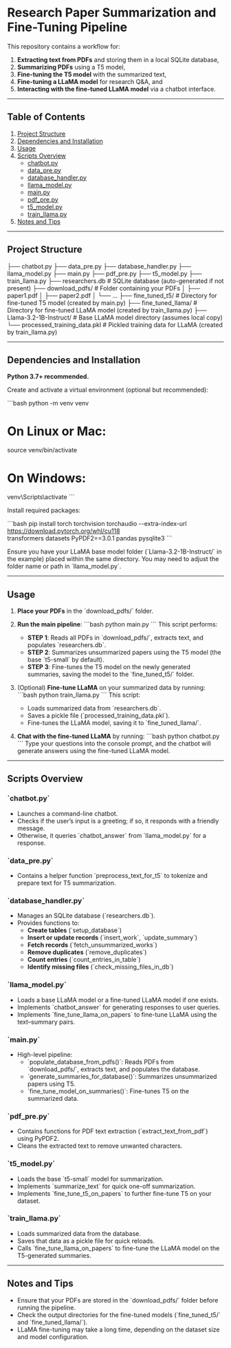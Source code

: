 # Research Paper Summarization and Fine-Tuning Pipeline

This repository contains a workflow for:
1. **Extracting text from PDFs** and storing them in a local SQLite database,
2. **Summarizing PDFs** using a T5 model,
3. **Fine-tuning the T5 model** with the summarized text,
4. **Fine-tuning a LLaMA model** for research Q&A, and
5. **Interacting with the fine-tuned LLaMA model** via a chatbot interface.

---

## Table of Contents
1. [Project Structure](#project-structure)  
2. [Dependencies and Installation](#dependencies-and-installation)  
3. [Usage](#usage)  
4. [Scripts Overview](#scripts-overview)  
   - [chatbot.py](#chatbotpy)  
   - [data_pre.py](#data_prepy)  
   - [database_handler.py](#database_handlerpy)  
   - [llama_model.py](#llama_modelpy)  
   - [main.py](#mainpy)  
   - [pdf_pre.py](#pdf_prepy)  
   - [t5_model.py](#t5_modelpy)  
   - [train_llama.py](#train_llamapy)  
5. [Notes and Tips](#notes-and-tips)

---

## Project Structure

├── chatbot.py
├── data_pre.py
├── database_handler.py
├── llama_model.py
├── main.py
├── pdf_pre.py
├── t5_model.py
├── train_llama.py
├── researchers.db            # SQLite database (auto-generated if not present)
├── download_pdfs/           # Folder containing your PDFs
│   ├── paper1.pdf
│   ├── paper2.pdf
│   └── ...
├── fine_tuned_t5/           # Directory for fine-tuned T5 model (created by main.py)
├── fine_tuned_llama/        # Directory for fine-tuned LLaMA model (created by train_llama.py)
├── Llama-3.2-1B-Instruct/   # Base LLaMA model directory (assumes local copy)
└── processed_training_data.pkl # Pickled training data for LLaMA (created by train_llama.py)

---

## Dependencies and Installation

**Python 3.7+ recommended.**

Create and activate a virtual environment (optional but recommended):

\`\`\`bash
python -m venv venv

# On Linux or Mac:
source venv/bin/activate

# On Windows:
venv\Scripts\activate
\`\`\`

Install required packages:

\`\`\`bash
pip install torch torchvision torchaudio --extra-index-url https://download.pytorch.org/whl/cu118 \
transformers datasets PyPDF2==3.0.1 pandas pysqlite3
\`\`\`

Ensure you have your LLaMA base model folder (\`Llama-3.2-1B-Instruct/\` in the example) placed within the same directory. You may need to adjust the folder name or path in \`llama_model.py\`.

---

## Usage

1. **Place your PDFs** in the \`download_pdfs/\` folder.

2. **Run the main pipeline**:
    \`\`\`bash
    python main.py
    \`\`\`
    This script performs:
    - **STEP 1**: Reads all PDFs in \`download_pdfs/\`, extracts text, and populates \`researchers.db\`.
    - **STEP 2**: Summarizes unsummarized papers using the T5 model (the base \`t5-small\` by default).
    - **STEP 3**: Fine-tunes the T5 model on the newly generated summaries, saving the model to the \`fine_tuned_t5/\` folder.

3. (Optional) **Fine-tune LLaMA** on your summarized data by running:
    \`\`\`bash
    python train_llama.py
    \`\`\`
    This script:
    - Loads summarized data from \`researchers.db\`.
    - Saves a pickle file (\`processed_training_data.pkl\`).
    - Fine-tunes the LLaMA model, saving it to \`fine_tuned_llama/\`.

4. **Chat with the fine-tuned LLaMA** by running:
    \`\`\`bash
    python chatbot.py
    \`\`\`
    Type your questions into the console prompt, and the chatbot will generate answers using the fine-tuned LLaMA model.

---

## Scripts Overview

### \`chatbot.py\`
- Launches a command-line chatbot.
- Checks if the user’s input is a greeting; if so, it responds with a friendly message.
- Otherwise, it queries \`chatbot_answer\` from \`llama_model.py\` for a response.

### \`data_pre.py\`
- Contains a helper function \`preprocess_text_for_t5\` to tokenize and prepare text for T5 summarization.

### \`database_handler.py\`
- Manages an SQLite database (\`researchers.db\`).
- Provides functions to:
  - **Create tables** (\`setup_database\`)
  - **Insert or update records** (\`insert_work\`, \`update_summary\`)
  - **Fetch records** (\`fetch_unsummarized_works\`)
  - **Remove duplicates** (\`remove_duplicates\`)
  - **Count entries** (\`count_entries_in_table\`)
  - **Identify missing files** (\`check_missing_files_in_db\`)

### \`llama_model.py\`
- Loads a base LLaMA model or a fine-tuned LLaMA model if one exists.
- Implements \`chatbot_answer\` for generating responses to user queries.
- Implements \`fine_tune_llama_on_papers\` to fine-tune LLaMA using the text–summary pairs.

### \`main.py\`
- High-level pipeline:
  - \`populate_database_from_pdfs()\`: Reads PDFs from \`download_pdfs/\`, extracts text, and populates the database.
  - \`generate_summaries_for_database()\`: Summarizes unsummarized papers using T5.
  - \`fine_tune_model_on_summaries()\`: Fine-tunes T5 on the summarized data.

### \`pdf_pre.py\`
- Contains functions for PDF text extraction (\`extract_text_from_pdf\`) using PyPDF2.
- Cleans the extracted text to remove unwanted characters.

### \`t5_model.py\`
- Loads the base \`t5-small\` model for summarization.
- Implements \`summarize_text\` for quick one-off summarization.
- Implements \`fine_tune_t5_on_papers\` to further fine-tune T5 on your dataset.

### \`train_llama.py\`
- Loads summarized data from the database.
- Saves that data as a pickle file for quick reloads.
- Calls \`fine_tune_llama_on_papers\` to fine-tune the LLaMA model on the T5-generated summaries.

---

## Notes and Tips

- Ensure that your PDFs are stored in the \`download_pdfs/\` folder before running the pipeline.
- Check the output directories for the fine-tuned models (\`fine_tuned_t5/\` and \`fine_tuned_llama/\`).
- LLaMA fine-tuning may take a long time, depending on the dataset size and model configuration.

